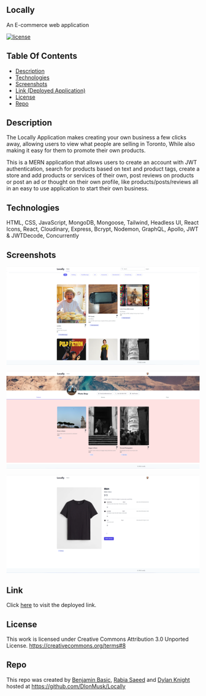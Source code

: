 ## Locally 
An E-commerce web application

  [![license](https://img.shields.io/badge/License-CC-darkred.svg)](https://creativecommons.org/about/program-areas/software/)


  ## Table Of Contents
  - [Description](#description)
  - [Technologies](#technologies)
  - [Screenshots](#screenshots)
  - [Link (Deployed Application)](#link)
  - [License](#license)
  - [Repo](#repo)




## Description

  The Locally Application makes creating your own business a few clicks away, allowing users to view what people are selling in Toronto,
  While also making it easy for them to promote their own products.

  This is a MERN application that allows users to create an account with JWT authentication, search for products based on text and product tags,
  create a store and add products or services of their own, post reviews on products or post an ad or thought on their own profile, like products/posts/reviews
  all in an easy to use application to start their own business.

## Technologies
  HTML, CSS, JavaScript, MongoDB, Mongoose, Tailwind, Headless UI, React Icons, React, Cloudinary, Express, Bcrypt, Nodemon, GraphQL, Apollo, JWT & JWTDecode, Concurrently


## Screenshots


![Home Page](Assets/Locally.png)

![User Page](Assets/UserPage.png)

![Product Page](Assets/ProductPage.png)


## Link

Click [here](https://dry-badlands-98649.herokuapp.com/) to visit the deployed link.


  
## License
This work is licensed under Creative Commons Attribution 3.0 Unported License. https://creativecommons.org/terms#8


## Repo

  This repo was created by [Benjamin Basic](https://github.com/BenBasic), [Rabia Saeed](https://github.com/zzzbia) and [Dylan Knight](https://github.com/DlonMusk) hosted at https://github.com/DlonMusk/Locally
  